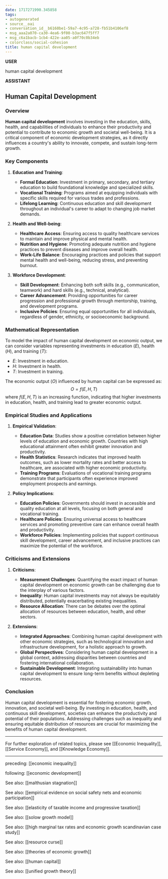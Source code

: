 ```yaml
---
date: 1717271990.345858
tags:
- autogenerated
- source__oai
- conversation_id__b6160be1-59a7-4c95-a728-fb51b4106ef8
- msg_aaa2a070-ca30-4ea6-9f00-b3ac647f5ff7
- msg_c6a1bacb-1cb4-422e-aa05-a0f70c0b34eb
- colorclass/social-cohesion
title: human capital development
---
```


**USER**

human capital development


**ASSISTANT**

## Human Capital Development

### Overview

**Human capital development** involves investing in the education, skills, health, and capabilities of individuals to enhance their productivity and potential to contribute to economic growth and societal well-being. It is a critical component of economic development strategies, as it directly influences a country's ability to innovate, compete, and sustain long-term growth.

### Key Components

1. **Education and Training**:
    - **Formal Education**: Investment in primary, secondary, and tertiary education to build foundational knowledge and specialized skills.
    - **Vocational Training**: Programs aimed at equipping individuals with specific skills required for various trades and professions.
    - **Lifelong Learning**: Continuous education and skill development throughout an individual's career to adapt to changing job market demands.

2. **Health and Well-being**:
    - **Healthcare Access**: Ensuring access to quality healthcare services to maintain and improve physical and mental health.
    - **Nutrition and Hygiene**: Promoting adequate nutrition and hygiene practices to prevent diseases and improve overall health.
    - **Work-Life Balance**: Encouraging practices and policies that support mental health and well-being, reducing stress, and preventing burnout.

3. **Workforce Development**:
    - **Skill Development**: Enhancing both soft skills (e.g., communication, teamwork) and hard skills (e.g., technical, analytical).
    - **Career Advancement**: Providing opportunities for career progression and professional growth through mentorship, training, and development programs.
    - **Inclusive Policies**: Ensuring equal opportunities for all individuals, regardless of gender, ethnicity, or socioeconomic background.

### Mathematical Representation

To model the impact of human capital development on economic output, we can consider variables representing investments in education ($E$), health ($H$), and training ($T$):

- $E$: Investment in education.
- $H$: Investment in health.
- $T$: Investment in training.

The economic output ($O$) influenced by human capital can be expressed as:
$$ O = f(E, H, T) $$
where $f(E, H, T)$ is an increasing function, indicating that higher investments in education, health, and training lead to greater economic output.

### Empirical Studies and Applications

1. **Empirical Validation**:
    - **Education Data**: Studies show a positive correlation between higher levels of education and economic growth. Countries with high educational attainment often exhibit greater innovation and productivity.
    - **Health Statistics**: Research indicates that improved health outcomes, such as lower mortality rates and better access to healthcare, are associated with higher economic productivity.
    - **Training Programs**: Evaluations of vocational training programs demonstrate that participants often experience improved employment prospects and earnings.

2. **Policy Implications**:
    - **Education Policies**: Governments should invest in accessible and quality education at all levels, focusing on both general and vocational training.
    - **Healthcare Policies**: Ensuring universal access to healthcare services and promoting preventive care can enhance overall health and productivity.
    - **Workforce Policies**: Implementing policies that support continuous skill development, career advancement, and inclusive practices can maximize the potential of the workforce.

### Criticisms and Extensions

1. **Criticisms**:
    - **Measurement Challenges**: Quantifying the exact impact of human capital development on economic growth can be challenging due to the interplay of various factors.
    - **Inequality**: Human capital investments may not always be equitably distributed, potentially exacerbating existing inequalities.
    - **Resource Allocation**: There can be debates over the optimal allocation of resources between education, health, and other sectors.

2. **Extensions**:
    - **Integrated Approaches**: Combining human capital development with other economic strategies, such as technological innovation and infrastructure development, for a holistic approach to growth.
    - **Global Perspectives**: Considering human capital development in a global context, addressing disparities between countries and fostering international collaboration.
    - **Sustainable Development**: Integrating sustainability into human capital development to ensure long-term benefits without depleting resources.

### Conclusion

Human capital development is essential for fostering economic growth, innovation, and societal well-being. By investing in education, health, and continuous skill development, societies can enhance the productivity and potential of their populations. Addressing challenges such as inequality and ensuring equitable distribution of resources are crucial for maximizing the benefits of human capital development.

---

For further exploration of related topics, please see [[Economic Inequality]], [[Service Economy]], and [[Knowledge Economy]].


---

preceding: [[economic inequality]]  


following: [[economic development]]

See also: [[malthusian stagnation]]


See also: [[empirical evidence on social safety nets and economic participation]]


See also: [[elasticity of taxable income and progressive taxation]]


See also: [[solow growth model]]


See also: [[high marginal tax rates and economic growth scandinavian case study]]


See also: [[resource curse]]


See also: [[theories of economic growth]]


See also: [[human capital]]


See also: [[unified growth theory]]
